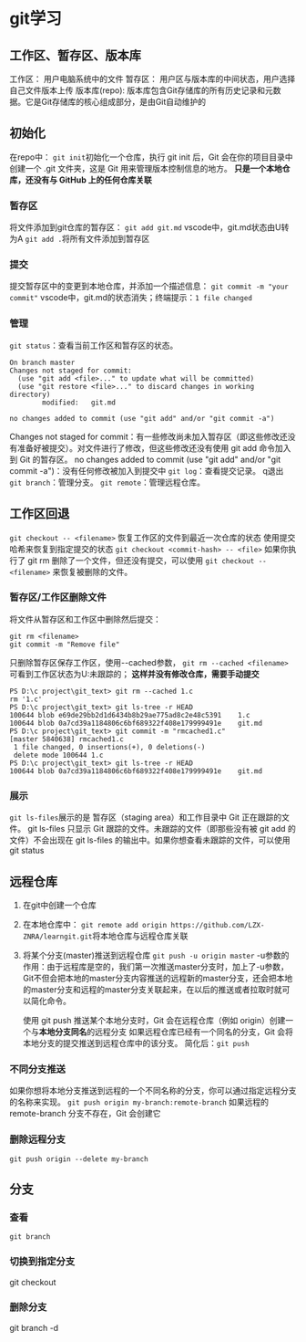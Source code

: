 # git学习
## 工作区、暂存区、版本库
工作区： 用户电脑系统中的文件
暂存区： 用户区与版本库的中间状态，用户选择自己文件版本上传
版本库(repo): 版本库包含Git存储库的所有历史记录和元数据。它是Git存储库的核心组成部分，是由Git自动维护的
## 初始化
在repo中：
`git init`初始化一个仓库，执行 git init 后，Git 会在你的项目目录中创建一个 .git 文件夹，这是 Git 用来管理版本控制信息的地方。
**只是一个本地仓库，还没有与 GitHub 上的任何仓库关联**
### 暂存区
将文件添加到git仓库的暂存区： `git add git.md`
vscode中，git.md状态由U转为A
`git add .`将所有文件添加到暂存区
### 提交
提交暂存区中的变更到本地仓库，并添加一个描述信息：
`git commit -m "your commit"`
vscode中，git.md的状态消失；终端提示：`1 file changed`

### 管理
`git status`：查看当前工作区和暂存区的状态。
```
On branch master
Changes not staged for commit:
  (use "git add <file>..." to update what will be committed)
  (use "git restore <file>..." to discard changes in working directory)
        modified:   git.md

no changes added to commit (use "git add" and/or "git commit -a")
```
Changes not staged for commit：有一些修改尚未加入暂存区（即这些修改还没有准备好被提交）。对文件进行了修改，但这些修改还没有使用 git add 命令加入到 Git 的暂存区。
 no changes added to commit (use "git add" and/or "git commit -a")：没有任何修改被加入到提交中
`git log`：查看提交记录。
q退出
`git branch`：管理分支。
`git remote`：管理远程仓库。

## 工作区回退
`git checkout -- <filename>`
恢复工作区的文件到最近一次仓库的状态
使用提交哈希来恢复到指定提交的状态
`git checkout <commit-hash> -- <file>`
如果你执行了 git rm 删除了一个文件，但还没有提交，可以使用 `git checkout -- <filename>` 来恢复被删除的文件。
### 暂存区/工作区删除文件
将文件从暂存区和工作区中删除然后提交：
```
git rm <filename>
git commit -m "Remove file"
```

只删除暂存区保存工作区，使用--cached参数，
`git rm --cached <filename>`
可看到工作区状态为U:未跟踪的；
**这样并没有修改仓库，需要手动提交**
```
PS D:\c project\git_text> git rm --cached 1.c   
rm '1.c'
PS D:\c project\git_text> git ls-tree -r HEAD   
100644 blob e69de29bb2d1d6434b8b29ae775ad8c2e48c5391    1.c
100644 blob 0a7cd39a1184806c6bf689322f408e179999491e    git.md
PS D:\c project\git_text> git commit -m "rmcached1.c"
[master 5840638] rmcached1.c
 1 file changed, 0 insertions(+), 0 deletions(-)
 delete mode 100644 1.c
PS D:\c project\git_text> git ls-tree -r HEAD        
100644 blob 0a7cd39a1184806c6bf689322f408e179999491e    git.md
```
### 展示
`git ls-files`展示的是 暂存区（staging area）和工作目录中 Git 正在跟踪的文件。
git ls-files 只显示 Git 跟踪的文件。未跟踪的文件（即那些没有被 git add 的文件）不会出现在 git ls-files 的输出中。如果你想查看未跟踪的文件，可以使用 git status

## 远程仓库
1. 在git中创建一个仓库
2. 在本地仓库中：
   `git remote add origin https://github.com/LZX-ZNRA/learngit.git`将本地仓库与远程仓库关联
3. 将某个分支(master)推送到远程仓库
   `git push -u origin master`
   -u参数的作用：由于远程库是空的，我们第一次推送master分支时，加上了-u参数，Git不但会把本地的master分支内容推送的远程新的master分支，还会把本地的master分支和远程的master分支关联起来，在以后的推送或者拉取时就可以简化命令。

   使用 git push 推送某个本地分支时，Git 会在远程仓库（例如 origin）创建一个与**本地分支同名**的远程分支
   如果远程仓库已经有一个同名的分支，Git 会将本地分支的提交推送到远程仓库中的该分支。
简化后：`git push`   
 
### 不同分支推送
如果你想将本地分支推送到远程的一个不同名称的分支，你可以通过指定远程分支的名称来实现。
`git push origin my-branch:remote-branch`
如果远程的 remote-branch 分支不存在，Git 会创建它

### 删除远程分支
`git push origin --delete my-branch`

## 分支
### 查看
`git branch`
### 切换到指定分支
git checkout <branchname>
### 删除分支
git branch -d <branchname>
